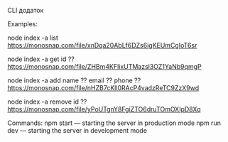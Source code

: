 CLI додаток

Examples:

node index -a list
https://monosnap.com/file/xnDqa20AbLf6DZs6igKEUmCgIoT6sr

node index -a get id ??
https://monosnap.com/file/ZHBm4KFIixUTMazsl3OZ1YaNb9qmgP

node index -a add name ?? email ?? phone ??
https://monosnap.com/file/nHZB7cKll0RAcP4vadzReTC9ZzX9wd

node index -a remove id ??
https://monosnap.com/file/yPoUTgnY8FgiZTO6druTOmOXIpD8Xq

Commands:
npm start — starting the server in production mode
npm run dev — starting the server in development mode 
